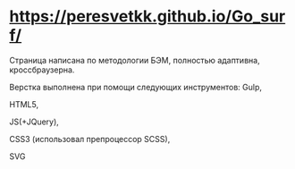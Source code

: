 # https://peresvetkk.github.io/Go_surf/

Cтраница написана по методологии БЭМ, полностью адаптивна, кроссбраузерна. 

Верстка выполнена при помощи следующих инструментов:
Gulp,

HTML5,

JS(+JQuery),

CSS3 (использовал препроцессор SCSS),

SVG
